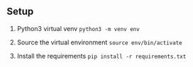 ## Setup

1. Python3 virtual venv
   `python3 -m venv env`

2. Source the virtual environment
   `source env/bin/activate`

3. Install the requirements
   `pip install -r requirements.txt`
